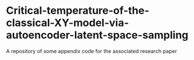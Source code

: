 # Critical-temperature-of-the-classical-XY-model-via-autoencoder-latent-space-sampling
A repository of some appendix code for the associated research paper 
